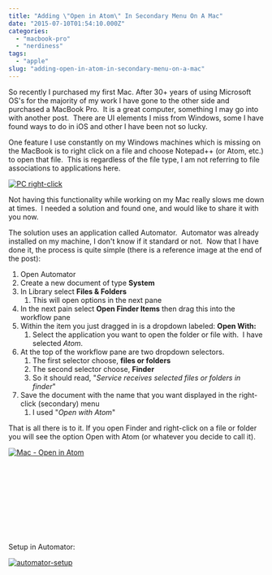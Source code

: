 ```yaml
---
title: "Adding \"Open in Atom\" In Secondary Menu On A Mac"
date: "2015-07-10T01:54:10.000Z"
categories: 
  - "macbook-pro"
  - "nerdiness"
tags: 
  - "apple"
slug: "adding-open-in-atom-in-secondary-menu-on-a-mac"
---
```


So recently I purchased my first Mac. After 30+ years of using Microsoft OS's for the majority of my work I have gone to the other side and purchased a MacBook Pro.  It is a great computer, something I may go into with another post.  There are UI elements I miss from Windows, some I have found ways to do in iOS and other I have been not so lucky.

One feature I use constantly on my Windows machines which is missing on the MacBook is to right click on a file and choose Notepad++ (or Atom, etc.) to open that file.  This is regardless of the file type, I am not referring to file associations to applications here.

[![PC right-click](https://brettski111.files.wordpress.com/2015/07/pc-right-click1.png?w=150)](https://brettski111.files.wordpress.com/2015/07/pc-right-click1.png)

Not having this functionality while working on my Mac really slows me down at times.  I needed a solution and found one, and would like to share it with you now.

The solution uses an application called Automator.  Automator was already installed on my machine, I don't know if it standard or not.  Now that I have done it, the process is quite simple (there is a reference image at the end of the post):

1. Open Automator
2. Create a new document of type **System**
3. In Library select **Files & Folders**
    1. This will open options in the next pane
4. In the next pain select **Open Finder Items** then drag this into the workflow pane
5. Within the item you just dragged in is a dropdown labeled: **Open With:**
    1. Select the application you want to open the folder or file with.  I have selected _Atom_.
6. At the top of the workflow pane are two dropdown selectors.
    1. The first selector choose, **files or folders**
    2. The second selector choose, **Finder**
    3. So it should read, "_Service receives selected files or folders in finder_"
7. Save the document with the name that you want displayed in the right-click (secondary) menu
    1. I used "_Open with Atom_"

That is all there is to it. If you open Finder and right-click on a file or folder you will see the option Open with Atom (or whatever you decide to call it).

[![Mac - Open in Atom](https://brettski111.files.wordpress.com/2015/07/finder-openinatom.png?w=150)](https://brettski111.files.wordpress.com/2015/07/finder-openinatom.png)

 

 

 

 

 

Setup in Automator:

[![automator-setup](https://brettski111.files.wordpress.com/2015/07/automator-setup.png?w=300)](https://brettski111.files.wordpress.com/2015/07/automator-setup.png)
